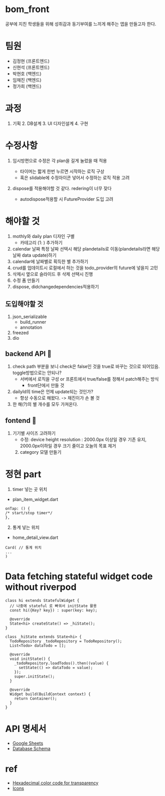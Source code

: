 # bom_front

공부에 지친 학생들을 위해 성취감과 동기부여를 느끼게 해주는 앱을 만들고자 한다.

# 팀원

- 김정현 (프론트엔드)
- 신현석 (프론트엔드)
- 박현호 (백엔드)
- 임채진 (백엔드)
- 정가희 (백엔드)

# 과정

1. 기획 2. DB설계 3. UI 디자인설계 4. 구현

# 수정사항

1. 임시방편으로 수정은 각 plan을 길게 눌렀을 때 적용
    - 타이머는 짧게 한번 누르면 시작하는 로직 구상
    - 혹은 slidable에 수정아이콘 넣어서 수정하는 로직 적용 고려

2. dispose를 적용해야할 것 같다. redering이 너무 잦다
    - autodispose적용할 시 FutureProvider 도입 고려

# 해야할 것

1. mothly와 daily plan 디자인 구별
    - 카테고리 (1: ) 추가하기
2. calendar 날짜 특정 날짜 선택시 해당 plandetails로 이동(plandetails라면 해당 날짜 data update)하기
3. calendar에 날짜별로 획득한 별 추가하기
4. crud를 업데이트시 로컬에서 하는 것을 todo_provider의 future에 넣을지 고민
5. 삭제시 옆으로 슬라이드 후 삭제 선택시 진행
6. 수정 폼 만들기
7. dispose, didchangedependencies적용하기

## 도입해야할 것

1. json_serializable
    - build_runner
    - annotation
2. freezed
3. dio

## backend API 🧐

1. check path 부분을 보니 check은 false인 것을 true로 바꾸는 것으로 되어있음. toggle방법으로는 안되나?
    - 서버에서 로직을 구성 or 프론트에서 true/false를 정해서 patch해주는 방식
      - front단에서 만들 것
2. dailyId의 time은 언제 update되는 것인가?
    - 항상 수동으로 해왔다. -> 채진이가 손 볼 것
3. 한 해(?)의 별 개수를 모두 가져온다.

## fontend 🧐 
1. 기기별 사이즈 고려하기
   - 수정: device height resolution : 2000.0px 이상일 경우 기존 유지, 2000.0px이하일 경우 크기 줄이고 오늘의 목표 제거
   2. category 모델 만들기
# 정현 part
1. timer 넣는 곳 위치
- plan_item_widget.dart
```
onTap: () {
/* start/stop timer*/
},
```
2. 통계 넣는 위치
- home_detail_view.dart
```
Card( // 통계 위치
...
)
```




# Data fetching stateful widget code without riverpod
```
class hi extends StatefulWidget {
  // 나중에 stateful 로 빠궈서 initState 활용
  const hi({Key? key}) : super(key: key);

  @override
  State<hi> createState() => _hiState();
}

class _hiState extends State<hi> {
  TodoRepository _todoRepository = TodoRepository();
  List<Todo> dataTodo = [];

  @override
  void initState() {
    _todoRepository.loadTodos().then((value) {
      setState(() => dataTodo = value);
    });
    super.initState();
  }

  @override
  Widget build(BuildContext context) {
    return Container();
  }
}
```

# API 명세서
- [Google Sheets](https://docs.google.com/spreadsheets/d/1EYzfAg_LJdW0g0yKkQs738Zvu3xNVzWYjcVTtgw34Is/edit#gid=0)
- [Database Schema](https://slack-files.com/files-pri-safe/T02TZ17LQNB-F03B1HGK1FT/bom.pdf?c=1651018323-dd3ced303bb7c300)
  

# ref
- [Hexadecimal color code for transparency](https://gist.github.com/lopspower/03fb1cc0ac9f32ef38f4)
- [Icons](https://fonts.google.com/icons?selected=Material+Icons)
